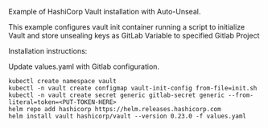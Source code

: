Example of HashiCorp Vault installation with Auto-Unseal.

This example configures vault init container running a script to initialize Vault and store unsealing keys as GitLab Variable to specified Gitlab Project

Installation instructions:

Update values.yaml with Gitlab configuration.

```
kubectl create namespace vault
kubectl -n vault create configmap vault-init-config from-file=init.sh
kubectl -n vault create secret generic gitlab-secret generic --from-literal=token=<PUT-TOKEN-HERE>
helm repo add hashicorp https://helm.releases.hashicorp.com
helm install vault hashicorp/vault --version 0.23.0 -f values.yaml
```